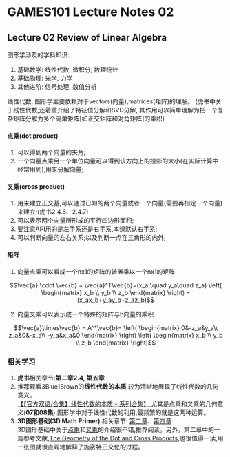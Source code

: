 # GAMES101 Lecture Notes 02  
## Lecture 02  Review of Linear Algebra
图形学涉及的学科知识:
1.  基础数学: 线性代数, 微积分, 数理统计
2.  基础物理: 光学, 力学
3.  其他进阶: 信号处理, 数值分析

线性代数, 图形学主要依赖对于vectors(向量),matrices(矩阵)的理解。 
(虎书中关于线性代数,还着重介绍了特征值分解和SVD分解, 其作用可以简单理解为把一个复杂矩阵分解为多个简单矩阵[如正交矩阵和对角矩阵]的乘积)

#### 点乘(dot product) 
1) 可以得到两个向量的夹角;
2) 一个向量点乘另一个单位向量可以得到该方向上的投影的大小(在实际计算中经常用到),用来分解向量;
#### 叉乘(cross product)
1) 用来建立正交基,可以通过已知的两个向量或者一个向量(需要再指定一个向量)来建立;(虎书2.4.6、2.4.7)
2) 可以表示两个向量所形成的平行四边形面积;
3) 要注意API用的是左手系还是右手系,本课默认右手系;
4) 可以判断向量的左右关系;以及判断一点在三角形的内外;
#### 矩阵
1) 向量点乘可以看成一个nx1的矩阵的转置乘以一个nx1的矩阵  
```math
\vec{a} \cdot \vec{b} = \vec{a}^T\vec{b}=(x_a \quad y_a\quad z_a)
\left(
\begin{matrix}
x_b \\ y_b \\ z_b
\end{matrix}
\right)
 = (x_ax_b+y_ay_b+z_az_b)
```
2) 向量叉乘可以表示成一个特殊的矩阵与b向量的乘积  
```math
\vec{a}\times\vec{b} = A^*\vec{b}=
\left(
\begin{matrix}
0&-z_a&y_a\\ z_a&0&-x_a\\ -y_a&x_a&0
\end{matrix}
\right)
\left(
\begin{matrix}
x_b \\ y_b \\ z_b
\end{matrix}
\right)
```

### 相关学习
1. **虎书**相关章节:**第二章2.4, 第五章**  
2. 推荐观看3Blue1Brown的**线性代数的本质**,较为清晰地展现了线性代数的几何意义。  
[【【官方双语/合集】线性代数的本质 - 系列合集】 ](https://www.bilibili.com/video/BV1ys411472E/)
尤其是点乘和叉乘的几何意义(**07和08集**),图形学中对于线性代数的利用,最频繁的就是这两种运算。  
3. **3D图形基础(3D Math Primer)** 相关章节: [第二章](https://gamemath.com/book/vectors.html)、[第四章](https://gamemath.com/book/matrixintro.html)  
3D图形基础中关于[点乘](https://gamemath.com/book/vectors.html#dot_product)和[叉乘](https://gamemath.com/book/vectors.html#cross_product)的介绍很不错,推荐阅读。另外，第二章中的一篇参考文献,[The Geometry of the Dot and Cross Products](https://maa.org/sites/default/files/images/upload_library/4/vol6/Dray2/Dray.pdf),也很值得一读,用一张图就很直观地解释了施密特正交化的过程。



